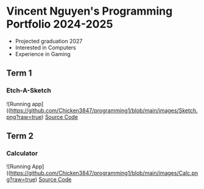 # Vincent Nguyen's Programming Portfolio 2024-2025

* Projected graduation 2027
* Interested in Computers
* Experience in Gaming

## Term 1
### Etch-A-Sketch
![Running app]((https://github.com/Chicken3847/programming1/blob/main/images/Sketch.png?raw=true)
[Source Code](https://github.com/Chicken3847/programming1/tree/main/EtchASketch)

## Term 2
### Calculator
![Running App]((https://github.com/Chicken3847/programming1/blob/main/images/Calc.png?raw=true)
[Source Code](https://github.com/Chicken3847/programming1/tree/main/src/Calculatorkj)
